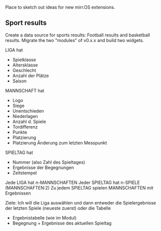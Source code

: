 Place to sketch out ideas for new mirr.OS extensions.

## Sport results
Create a data source for sports results: Football results and basketball results. Migrate the two "modules" of v0.x.x and build two widgets.

LIGA hat
- Spielklasse
- Altersklasse
- Geschlecht
- Anzahl der Plätze
- Saison

MANNSCHAFT hat
- Logo
- Siege
- Unentschieden
- Niederlagen
- Anzahl d. Spiele
- Tordifferenz
- Punkte
- Platzierung
- Platzierung Änderung zum letzten Messpunkt

SPIELTAG hat
- Nummer (also Zahl des Spieltages)
- Ergebnisse der Begegnungen
- Zeitstempel

Jede LIGA hat n-MANNSCHAFTEN
Jeder SPIELTAG hat n-SPIELE (MANNSCHAFTEN:2)
Zu jedem SPIELTAG spielen MANNSCHAFTEN mit Ergebnissen

Ziele:
Ich will die Liga auswählen und dann entweder die Spielergebnisse der letzten Spiele (neueste zuerst) oder die Tabelle
- Ergebnistabelle (wie im Modul)
- Begegnung + Ergebnisse des aktuellen Spieltag
